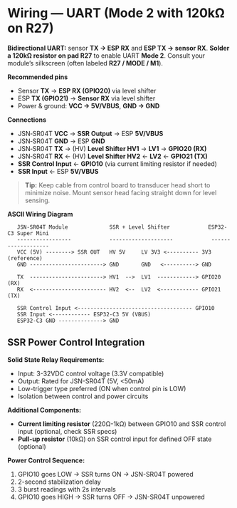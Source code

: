 # Wiring — UART (Mode 2 with 120kΩ on R27)

**Bidirectional UART:** sensor **TX → ESP RX** and **ESP TX → sensor RX**. **Solder a 120kΩ resistor on pad R27** to enable UART **Mode 2**. Consult your module’s silkscreen (often labeled **R27 / MODE / M1**).

**Recommended pins**

* Sensor **TX** → **ESP RX (GPIO20)** via level shifter
* ESP **TX (GPIO21)** → **Sensor RX** via level shifter
* Power & ground: **VCC → 5V/VBUS**, **GND → GND**

**Connections**

* JSN‑SR04T **VCC** → **SSR Output** → ESP **5V/VBUS**
* JSN‑SR04T **GND** → ESP **GND**  
* JSN‑SR04T **TX** → (HV) **Level Shifter HV1** → **LV1** → **GPIO20 (RX)**
* JSN‑SR04T **RX** ← (HV) **Level Shifter HV2** ← **LV2** ← **GPIO21 (TX)**
* **SSR Control Input** ← **GPIO10** (via current limiting resistor if needed)
* **SSR Input** ← ESP **5V/VBUS**

> **Tip:** Keep cable from control board to transducer head short to minimize noise. Mount sensor head facing straight down for level sensing.

**ASCII Wiring Diagram**

```
   JSN-SR04T Module             SSR + Level Shifter            ESP32-C3 Super Mini
   -----------------            --------------------            -------------------
   VCC (5V) --------> SSR OUT   HV 5V     LV 3V3 <---------- 3V3 (reference)
   GND -----------------------> GND       GND   <----------> GND

   TX  -----------------------> HV1  -->  LV1  ------------> GPIO20 (RX)
   RX  <----------------------- HV2  <--  LV2  <------------ GPIO21 (TX)

   SSR Control Input <------------------------------------ GPIO10
   SSR Input <------------ ESP32-C3 5V (VBUS)
   ESP32-C3 GND --------------> GND
```

## SSR Power Control Integration

**Solid State Relay Requirements:**
- Input: 3-32VDC control voltage (3.3V compatible)
- Output: Rated for JSN-SR04T (5V, <50mA)
- Low-trigger type preferred (ON when control pin is LOW)
- Isolation between control and power circuits

**Additional Components:**
- **Current limiting resistor** (220Ω-1kΩ) between GPIO10 and SSR control input (optional, check SSR specs)
- **Pull-up resistor** (10kΩ) on SSR control input for defined OFF state (optional)

**Power Control Sequence:**
1. GPIO10 goes LOW → SSR turns ON → JSN-SR04T powered
2. 2-second stabilization delay
3. 3 burst readings with 2s intervals
4. GPIO10 goes HIGH → SSR turns OFF → JSN-SR04T unpowered
